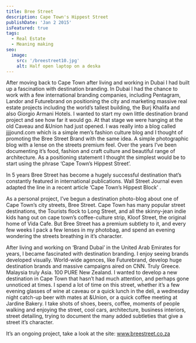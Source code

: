 ```yaml
---
title: Bree Street
description: Cape Town's Hippest Street
publishDate: 'Jan 2 2015'
isFeatured: true
tags:
  - Real Estate
  - Meaning making
seo:
  image:
    src: '/breestreet10.jpg'
    alt: Half open laptop on a deska
---
```


After moving back to Cape Town after living and working in Dubai I had built up a fascination with destination branding. In Dubai I had the chance to work with a few international branding companies, including Pentagram, Landor and Futurebrand on positioning the city and marketing massive real estate projects including the world’s tallest building, the Burj Khalifa and also Giorgio Armani Hotels. I wanted to start my own little destination brand project and see how far it would go. At that stage we were hanging at the old Caveau and &Union had just opened. I was really into a blog called jjjjound.com which is a simple men’s fashion culture blog and I thought of promoting the Bree Street Brand with the same idea. A simple photographic blog with a lense on the streets premium feel. Over the years I’ve been documenting it’s food, fashion and craft culture and beautiful range of architecture. As a positioning statement I thought the simplest would be to start using the phrase  ‘Cape Town’s Hippest Street’.

In 5 years Bree Street has become a hugely successful destination that’s constantly featured in international publications. Wall Street Journal even adapted the line in a recent article ‘Cape Town’s Hippest Block’ .

As a personal project, I’ve begun a destination photo-blog about one of Cape Town’s city streets, Bree Street. Cape Town has many popular street destinations, the Tourists flock to Long Street, and all the skinny-jean indie kids hang out on cape town’s coffee-culture strip, Kloof Street, the original home of Vida Cafe. But Bree Street has a premium subtlety to it, and every few weeks I pack a few lenses in my photobag, and spend an evening wondering the streets breathing in it’s character.


After living and working on ‘Brand Dubai’ in the United Arab Emirates for years, I became fascinated with destination branding. I enjoy seeing brands developed visually. World-wide agences, like Futurebrand, develop huge destination brands and massive campaigns aired on CNN. Truly Greece. Malaysia truly Asia. 100 PURE New Zealand. I wanted to develop a new destination in Cape Town that hasn’t had much attention, and perhaps gone unnoticed at times. I spend a lot of time on this street, whether it’s a few evening glasses of wine at caveau or a quick lunch in the deli, a wednesday night catch-up beer with mates at &Union, or a quick coffee meeting at Jardine Bakery. I take shots of shoes, beers, coffee, moments of people walking and enjoying the street, cool cars, architecture, business interiors, street detailing, trying to document the many added subtleties that give a street it’s character.

It’s an ongoing project, take a look at the site: www.breestreet.co.za